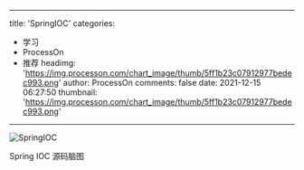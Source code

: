 
---
title: 'SpringIOC'
categories: 
 - 学习
 - ProcessOn
 - 推荐
headimg: 'https://img.processon.com/chart_image/thumb/5ff1b23c07912977bedec993.png'
author: ProcessOn
comments: false
date: 2021-12-15 06:27:50
thumbnail: 'https://img.processon.com/chart_image/thumb/5ff1b23c07912977bedec993.png'
---

<div>   
<img class="thumb" alt="SpringIOC" src="https://img.processon.com/chart_image/thumb/5ff1b23c07912977bedec993.png" referrerpolicy="no-referrer">
<p>Spring IOC 源码脑图</p>  
</div>
            